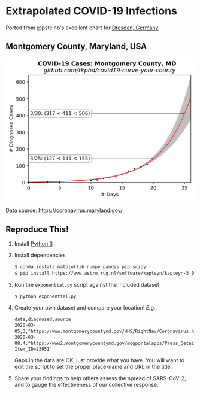 # Extrapolated COVID-19 Infections

Ported from @psteinb's excellent chart for [Dresden, Germany](https://github.com/psteinb/covid19-curve-your-city) 

## Montgomery County, Maryland, USA

![MoCo](us_md_montgomery.png)

Data source: https://coronavirus.maryland.gov/

## Reproduce This!

1. Install [Python 3](https://www.anaconda.com/distribution/)
2. Install dependencies

   ```bash
   $ conda install matplotlib numpy pandas pip scipy
   $ pip install https://www.astro.rug.nl/software/kapteyn/kapteyn-3.0.tar.gz
   ```

3. Run the `exponential.py` script against the included dataset

   ``` 
   $ python exponential.py
   ```

4. Create your own dataset and compare your location! *E.g.*,

   ```csv
   date,diagnosed,source
   2020-03-05,3,"https://www.montgomerycountymd.gov/HHS/RightNav/Coronavirus.html"
   2020-03-08,4,"https://www2.montgomerycountymd.gov/mcgportalapps/Press_Detail.aspx?Item_ID=23951"
   ```

   Gaps in the data are OK, just provide what you have. You will want to edit the script to set the
   proper place-name and URL in the title.

5. Share your findings to help others assess the spread of SARS-CoV-2, and to gauge the
   effectiveness of our collective response.
